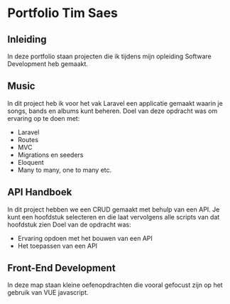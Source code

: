 # Portfolio Tim Saes
## Inleiding
In deze portfolio staan projecten die ik tijdens mijn opleiding Software Development heb gemaakt.

## Music
In dit project heb ik voor het vak Laravel een applicatie gemaakt waarin je songs, bands en albums kunt beheren. 
Doel van deze opdracht was om ervaring op te doen met:
- Laravel
- Routes
- MVC
- Migrations en seeders
- Eloquent
- Many to many, one to many etc.

## API Handboek
In dit project hebben we een CRUD gemaakt met behulp van een API. Je kunt een hoofdstuk selecteren en die laat vervolgens alle scripts van dat hoofdstuk zien
Doel van de opdracht was:
- Ervaring opdoen met het bouwen van een API
- Het toepassen van een API

## Front-End Development
In deze map staan kleine oefenopdrachten die vooral gefocust zijn op het gebruik van VUE javascript.
